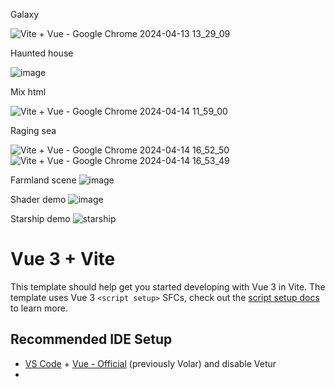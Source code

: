 
Galaxy

![Vite + Vue - Google Chrome 2024-04-13 13_29_09](https://github.com/yinweinidongle/threejs-galaxy/assets/18652091/146260e3-c5b3-4710-a22b-a227025cc74e)

Haunted house

![image](https://github.com/yinweinidongle/threejs-galaxy/assets/18652091/cc3ef93b-bc05-466a-9f12-8683d3c2afda)

Mix html

![Vite + Vue - Google Chrome 2024-04-14 11_59_00](https://github.com/yinweinidongle/threejs-galaxy/assets/18652091/bcbe78e7-4934-4f1d-9a3d-07f5d6a780e3)

Raging sea

![Vite + Vue - Google Chrome 2024-04-14 16_52_50](https://github.com/yinweinidongle/threejs-galaxy/assets/18652091/938adf62-8e6b-4d87-85d9-aa1d7e05c520)
![Vite + Vue - Google Chrome 2024-04-14 16_53_49](https://github.com/yinweinidongle/threejs-galaxy/assets/18652091/9e3ee9f5-0d02-4aae-8616-e91a97d7eb3d)


Farmland scene
![image](https://github.com/yinweinidongle/threejs-galaxy/assets/18652091/1046b7fa-33ff-48ae-924d-8879ee7d076b)

Shader demo
![image](https://github.com/yinweinidongle/threejs-galaxy/assets/18652091/69be8483-6467-434b-a0a3-b502428ef87c)

Starship demo
![starship](https://github.com/yinweinidongle/threejs-galaxy/assets/18652091/629f3f66-f463-462b-8152-e3d31e96efcc)







# Vue 3 + Vite

This template should help get you started developing with Vue 3 in Vite. The template uses Vue 3 `<script setup>` SFCs, check out the [script setup docs](https://v3.vuejs.org/api/sfc-script-setup.html#sfc-script-setup) to learn more.

## Recommended IDE Setup

- [VS Code](https://code.visualstudio.com/) + [Vue - Official](https://marketplace.visualstudio.com/items?itemName=Vue.volar) (previously Volar) and disable Vetur
- 
